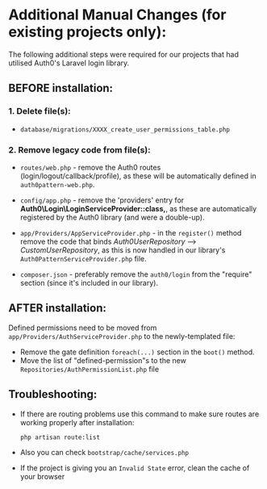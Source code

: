 # Additional Manual Changes (for **existing projects** only):

The following additional steps were required for our projects that had utilised Auth0's Laravel login library.

## BEFORE installation:

### 1. Delete file(s):

* `database/migrations/XXXX_create_user_permissions_table.php`

### 2. Remove legacy code from file(s):

* `routes/web.php` - remove the Auth0 routes (login/logout/callback/profile), as these will be automatically defined in `auth0pattern-web.php`.

* `config/app.php` - remove the 'providers' entry for **Auth0\Login\LoginServiceProvider::class,**, as these are automatically registered by the Auth0 library (and were a double-up).

* `app/Providers/AppServiceProvider.php` - in the `register()` method remove the code that binds *Auth0UserRepository* --> *CustomUserRepository*, as this is now handled in our library's `Auth0PatternServiceProvider.php` file.

* `composer.json` - preferably remove the `auth0/login` from the "require" section (since it's included in our library).


## AFTER installation:

Defined permissions need to be moved from `app/Providers/AuthServiceProvider.php` to the newly-templated file:

* Remove the gate definition `foreach(...)` section in the `boot()` method.
* Move the list of "defined-permission"s to the new `Repositories/AuthPermissionList.php` file

## Troubleshooting:

* If there are routing problems use this command to make sure routes are working properly after installation:

  ```bash
  php artisan route:list
  ```

* Also you can check `bootstrap/cache/services.php`
* If the project is giving you an `Invalid State` error, clean the cache of your browser
